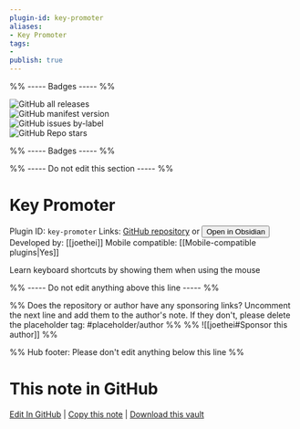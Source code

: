 ```yaml
---
plugin-id: key-promoter
aliases:
- Key Promoter
tags: 
- 
publish: true
---
```


%% ----- Badges ----- %%

![GitHub all releases](https://img.shields.io/github/downloads/joethei/obsidian-key-promoter/total?color=573E7A&logo=github&style=for-the-badge)   
![GitHub manifest version](https://img.shields.io/github/manifest-json/v/joethei/obsidian-key-promoter?color=573E7A&logo=github&style=for-the-badge)   
![GitHub issues by-label](https://img.shields.io/github/issues/joethei/obsidian-key-promoter/help%20wanted?color=573E7A&logo=github&style=for-the-badge)   
![GitHub Repo stars](https://img.shields.io/github/stars/joethei/obsidian-key-promoter?color=573E7A&logo=github&style=for-the-badge)

%% ----- Badges ----- %%

%% ----- Do not edit this section ----- %%

# Key Promoter

Plugin ID: `key-promoter`
Links: [GitHub repository](https://github.com/joethei/obsidian-key-promoter) or [<button id=HH>Open in Obsidian</button>](obsidian://goto-plugin?id=key-promoter)
Developed by: [[joethei]]
Mobile compatible: [[Mobile-compatible plugins|Yes]]

Learn keyboard shortcuts by showing them when using the mouse

%% ----- Do not edit anything above this line ----- %% 

%% Does the repository or author have any sponsoring links? Uncomment the next line and add them to the author's note. If they don't, please delete the placeholder tag: #placeholder/author %%
%% ![[joethei#Sponsor this author]] %%

%% Hub footer: Please don't edit anything below this line %%

# This note in GitHub

<span class="git-footer">[Edit In GitHub](https://github.dev/obsidian-community/obsidian-hub/blob/main/02%20-%20Community%20Expansions/02.05%20All%20Community%20Expansions/Plugins/key-promoter.md "git-hub-edit-note") | [Copy this note](https://raw.githubusercontent.com/obsidian-community/obsidian-hub/main/02%20-%20Community%20Expansions/02.05%20All%20Community%20Expansions/Plugins/key-promoter.md "git-hub-copy-note") | [Download this vault](https://github.com/obsidian-community/obsidian-hub/archive/refs/heads/main.zip "git-hub-download-vault") </span>

